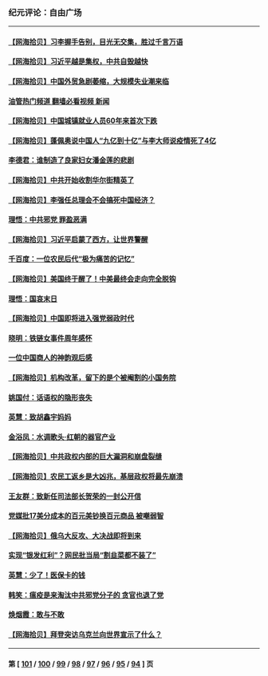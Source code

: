 ### 纪元评论：自由广场
---
#### [【网海拾贝】习李握手告别，目光无交集，胜过千言万语](../../pages/nsc993/n13949873.md?03150330) 
#### [【网海拾贝】习近平越是集权，中共自毁越快](../../pages/nsc993/n13949348.md?03150330) 
#### [【网海拾贝】中国外贸急剧萎缩，大规模失业潮来临](../../pages/nsc993/n13947937.md?03150330) 
#### [油管热门频道 翻墙必看视频 新闻](ok?03150330)
#### [【网海拾贝】中国城镇就业人员60年来首次下跌](../../pages/nsc993/n13947338.md?03150330) 
#### [【网海拾贝】蓬佩奥说中国人“九亿到十亿”与李大师说疫情死了4亿](../../pages/nsc993/n13946389.md?03150330) 
#### [李德君：谁制造了良家妇女潘金莲的悲剧](../../pages/nsc993/n13945431.md?03150330) 
#### [【网海拾贝】中共开始收割华尔街精英了](../../pages/nsc993/n13945410.md?03150330) 
#### [【网海拾贝】李强任总理会不会搞死中国经济？](../../pages/nsc993/n13944761.md?03150330) 
#### [理悟：中共邪党 罪盈恶满](../../pages/nsc993/n13944541.md?03150330) 
#### [【网海拾贝】习近平启蒙了西方，让世界警醒](../../pages/nsc993/n13944390.md?03150330) 
#### [千百度：一位农民后代“极为痛苦的记忆”](../../pages/nsc993/n13943156.md?03150330) 
#### [【网海拾贝】美国终于醒了！中美最终会走向完全脱钩](../../pages/nsc993/n13942246.md?03150330) 
#### [理悟：国哀末日](../../pages/nsc993/n13942484.md?03150330) 
#### [【网海拾贝】中国即将进入强党弱政时代](../../pages/nsc993/n13940669.md?03150330) 
#### [晓明：铁链女事件周年感怀](../../pages/nsc993/n13940319.md?03150330) 
#### [一位中国商人的神韵观后感](../../pages/nsc993/n13939585.md?03150330) 
#### [【网海拾贝】机构改革，留下的是个被阉割的小国务院](../../pages/nsc993/n13939947.md?03150330) 
#### [姚国付：话语权的隐形丧失](../../pages/nsc993/n13939077.md?03150330) 
#### [英慧：致胡鑫宇妈妈](../../pages/nsc993/n13939332.md?03150330) 
#### [金浴凤：水调歌头·红朝的器官产业](../../pages/nsc993/n13939150.md?03150330) 
#### [【网海拾贝】中共政权内部的巨大漏洞和崩盘裂缝](../../pages/nsc993/n13939066.md?03150330) 
#### [【网海拾贝】农民工返乡是大凶兆，基层政权将最先崩溃](../../pages/nsc993/n13938719.md?03150330) 
#### [王友群：致新任司法部长贺荣的一封公开信](../../pages/nsc993/n13938195.md?03150330) 
#### [党媒批17美分成本的百元美钞换百元商品 被嘲弱智](../../pages/nsc993/n13937780.md?03150330) 
#### [【网海拾贝】俄乌大反攻、大决战即将到来](../../pages/nsc993/n13937169.md?03150330) 
#### [实现“银发红利”？网民批当局“割韭菜都不装了”](../../pages/nsc993/n13935937.md?03150330) 
#### [英慧：少了！医保卡的钱](../../pages/nsc993/n13935476.md?03150330) 
#### [韩笑：瘟疫是来淘汰中共邪党分子的 贪官也退了党](../../pages/nsc993/n13935459.md?03150330) 
#### [焕烟霞：敢与不敢](../../pages/nsc993/n13935368.md?03150330) 
#### [【网海拾贝】拜登突访乌克兰向世界宣示了什么？](../../pages/nsc993/n13935345.md?03150330) 

---
#### 第 [ [101](./101.md?03150330) / [100](./100.md?03150330) / [99](./99.md?03150330) / [98](./98.md?03150330) / [97](./97.md?03150330) / [96](./96.md?03150330) / [95](./95.md?03150330) / [94](./94.md?03150330) ] 页
